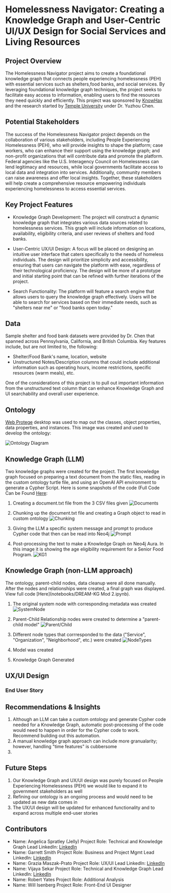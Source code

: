# Homelessness Navigator: Creating a Knowledge Graph and User-Centric UI/UX Design for Social Services and Living Resources 

## Project Overview 
The Homelessness Navigator project aims to create a foundational knowledge graph that connects people experiencing homelessness (PEH) with essential services such as shelters,food banks, and social services. By leveraging foundational knowledge graph techniques, the project seeks to facilitate easy access to information, enabling users to find the resources they need quickly and efficiently.  This project was sponsored by [KnowHax](https://app.knowhax.com/challenge_pop-hack/1727888126435x823821229288511500) and the research started by [Temple University](https://www.nsf.gov/awardsearch/showAward?AWD_ID=2333703&HistoricalAwards=false) under Dr. Yuzhou Chen.  

## Potential Stakeholders
The success of the Homelessness Navigator project depends on the collaboration of various stakeholders, including People Experiencing Homelessness (PEH), who will provide insights to shape the platform; case workers, who can enhance their support using the knowledge graph; and non-profit organizations that will contribute data and promote the platform. Federal agencies like the U.S. Interagency Council on Homelessness can lend legitimacy and resources, while local governments facilitate access to local data and integration into services. Additionally, community members can raise awareness and offer local insights. Together, these stakeholders will help create a comprehensive resource empowering individuals experiencing homelessness to access essential services.

## Key Project Features 
- Knowledge Graph Development: The project will construct a dynamic knowledge graph that integrates various data sources related to homelessness services. This graph will include information on locations, availability, eligibility criteria, and user reviews of shelters and food banks.
  
- User-Centric UX/UI Design: A focus will be placed on designing an intuitive user interface that caters specifically to the needs of homeless individuals. The design will prioritize simplicity and accessibility, ensuring that users can navigate the platform with ease, regardless of their technological proficiency.  The design will be more of a prototype and initial starting point that can be refined with further iterations of the project.
  
- Search Functionality: The platform will feature a search engine that allows users to query the knowledge graph effectively. Users will be able to search for services based on their immediate needs, such as "shelters near me" or "food banks open today."  

## Data
Sample shelter and food bank datasets were provided by Dr. Chen that spanned across Pennsylvania, California, and British Columbia.  Key features include, but are not limited to, the following:

- Shelter/Food Bank's name, location, website
- Unstructured Notes/Description columns that could include additional information such as operating hours, income restrictions, specific resources (warm meals), etc.

One of the considerations of this project is to pull out important information from the unstructured text column that can enhance Knowledge Graph and UI searchability and overall user experience. 

## Ontology
[Web Protege](https://webprotege.stanford.edu/) desktop was used to map out the classes, object properties, data properties, and instances.  This image was created and used to develop the ontology:

![Ontology Diagram](images/ontology.png)

## Knowledge Graph (LLM) 
Two knowledge graphs were created for the project.  The first knowledge graph focused on preparing a text document from the static files, reading in the custom ontology turtle file, and using an OpenAI API environment to generate a Cypher Script.  Here is some snapshots of the code (Full Code Can be Found [Here](notebooks/LLMKnowledgeGraphCode.ipynb):

1. Creating a document.txt file from the 3 CSV files given
![Documents](images/documentcode.png)

2. Chunking up the document.txt file and creating a Graph object to read in custom ontology
![Chunking](images/chunkingcode.png)

3. Giving the LLM a specific system message and prompt to produce Cypher code that then can be read into Neo4j
![Prompt](images/systemprompt.png)

4. Post-processing the text to make a Knowledge Graph on Neo4j Aura.  In this image it is showing the age eligibility requirement for a Senior Food Program. 
![KG1](images/LLMgraph.png)

## Knowledge Graph (non-LLM approach) 
The ontology, parent-child nodes, data cleanup were all done manually.  After the nodes and relationships were created, a final graph was displayed. View full code [Here](notebooks/DREAM-KG Mod 2.ipynb).

1.  The original system node with corresponding metadata was created
![SystemNode](images/manualmetadatanode.png)

2.  Parent-Child Relationship nodes were created to determine a "parent-child model"
![Parent/Child](images/childparentrelation.png)

3.  Different node types that corrresponded to the data ("Service", "Organization", "Neighborhood", etc.) were created
![NodeTypes](images/nodetypes.png)

4.  Model was created
6.  Knowledge Graph Generated 

## UX/UI Design

### End User Story 

## Recommendations & Insights 

1.  Although an LLM can take a custom ontology and generate Cypher code needed for a Knowledge Graph, automatic post-processing of the code would need to happen in order for the Cypher code to work.  Recommend building out this automation.
2.  A manual knowledge graph approach can include more granualarity; however, handling "time features" is cubbersome
3.  

## Future Steps 

1.  Our Knowledge Graph and UX/UI design was purely focused on People Experiencing Homelessness (PEH) we would like to expand it to government stakeholders as well
2.  Refining our ontology is an ongoing process and would need to be updated as new data comes in
3.  The UX/UI design will be updated for enhanced functionality and to expand across multiple end-user stories 

## Contributors 
- Name:  Angelica Spratley (Jelly)  Project Role:  Technical and Knowledge Graph Lead  LinkedIn: [LinkedIn](https://linkedin.com/in/angelicaspratley)
- Name:  Garrett Smith  Project Role:  Business and Project Mgmt Lead  LinkedIn: [LinkedIn](https://linkedin.com/in/garrett55smith)
- Name:  Grazia Maszak-Prato  Project Role: UX/UI Lead LinkedIn: [LinkedIn](https://linkedin.com/in/graziaprato)
- Name:  Vijaya Sekar  Project Role:  Technical and Knowledge Graph Lead LinkedIn: [LinkedIn](https://linkedin.com/in/vijaya-sekar)
- Name:  Robert Yates Project Role:  Additional Analysis 
- Name:  Will Isenberg Project Role:  Front-End UI Designer 

